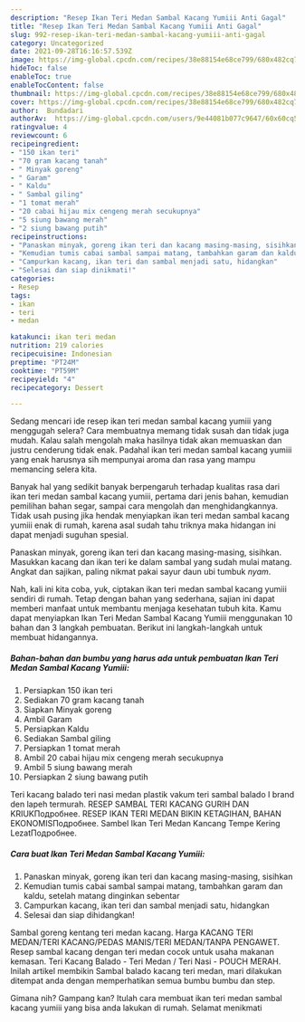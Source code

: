 ```yaml
---
description: "Resep Ikan Teri Medan Sambal Kacang Yumiii Anti Gagal"
title: "Resep Ikan Teri Medan Sambal Kacang Yumiii Anti Gagal"
slug: 992-resep-ikan-teri-medan-sambal-kacang-yumiii-anti-gagal
category: Uncategorized
date: 2021-09-28T16:16:57.539Z
image: https://img-global.cpcdn.com/recipes/38e88154e68ce799/680x482cq70/ikan-teri-medan-sambal-kacang-yumiii-foto-resep-utama.jpg
hideToc: false
enableToc: true
enableTocContent: false
thumbnail: https://img-global.cpcdn.com/recipes/38e88154e68ce799/680x482cq70/ikan-teri-medan-sambal-kacang-yumiii-foto-resep-utama.jpg
cover: https://img-global.cpcdn.com/recipes/38e88154e68ce799/680x482cq70/ikan-teri-medan-sambal-kacang-yumiii-foto-resep-utama.jpg
author:  Bundadari
authorAv:  https://img-global.cpcdn.com/users/9e44081b077c9647/60x60cq50/avatar.jpg
ratingvalue: 4
reviewcount: 6
recipeingredient:
- "150 ikan teri"
- "70 gram kacang tanah"
- " Minyak goreng"
- " Garam"
- " Kaldu"
- " Sambal giling"
- "1 tomat merah"
- "20 cabai hijau mix cengeng merah secukupnya"
- "5 siung bawang merah"
- "2 siung bawang putih"
recipeinstructions:
- "Panaskan minyak, goreng ikan teri dan kacang masing-masing, sisihkan"
- "Kemudian tumis cabai sambal sampai matang, tambahkan garam dan kaldu, setelah matang dinginkan sebentar"
- "Campurkan kacang, ikan teri dan sambal menjadi satu, hidangkan"
- "Selesai dan siap dinikmati!"
categories:
- Resep
tags:
- ikan
- teri
- medan

katakunci: ikan teri medan 
nutrition: 219 calories
recipecuisine: Indonesian
preptime: "PT24M"
cooktime: "PT59M"
recipeyield: "4"
recipecategory: Dessert

---
```



Sedang mencari ide resep ikan teri medan sambal kacang yumiii yang menggugah selera? Cara membuatnya memang tidak susah dan tidak juga mudah. Kalau salah mengolah maka hasilnya tidak akan memuaskan dan justru cenderung tidak enak. Padahal ikan teri medan sambal kacang yumiii yang enak harusnya sih mempunyai aroma dan rasa yang mampu memancing selera kita.


Banyak hal yang sedikit banyak berpengaruh terhadap kualitas rasa dari ikan teri medan sambal kacang yumiii, pertama dari jenis bahan, kemudian pemilihan bahan segar, sampai cara mengolah dan menghidangkannya. Tidak usah pusing jika hendak menyiapkan ikan teri medan sambal kacang yumiii enak di rumah, karena asal sudah tahu triknya maka hidangan ini dapat menjadi suguhan spesial.

Panaskan minyak, goreng ikan teri dan kacang masing-masing, sisihkan. Masukkan kacang dan ikan teri ke dalam sambal yang sudah mulai matang. Angkat dan sajikan, paling nikmat pakai sayur daun ubi tumbuk *nyam*.


Nah, kali ini kita coba, yuk, ciptakan ikan teri medan sambal kacang yumiii sendiri di rumah. Tetap dengan bahan yang sederhana, sajian ini dapat memberi manfaat untuk membantu menjaga kesehatan tubuh kita. Kamu dapat menyiapkan Ikan Teri Medan Sambal Kacang Yumiii menggunakan 10 bahan dan 3 langkah pembuatan. Berikut ini langkah-langkah untuk membuat hidangannya.

<!--inarticleads1-->

##### Bahan-bahan dan bumbu yang harus ada untuk pembuatan Ikan Teri Medan Sambal Kacang Yumiii:

1. Persiapkan 150 ikan teri
1. Sediakan 70 gram kacang tanah
1. Siapkan  Minyak goreng
1. Ambil  Garam
1. Persiapkan  Kaldu
1. Sediakan  Sambal giling
1. Persiapkan 1 tomat merah
1. Ambil 20 cabai hijau mix cengeng merah secukupnya
1. Ambil 5 siung bawang merah
1. Persiapkan 2 siung bawang putih


Teri kacang balado teri nasi medan plastik vakum teri sambal balado I brand den lapeh termurah. RESEP SAMBAL TERI KACANG GURIH DAN KRIUKПодробнее. RESEP IKAN TERI MEDAN BIKIN KETAGIHAN, BAHAN EKONOMISПодробнее. Sambel Ikan Teri Medan Kancang Tempe Kering LezatПодробнее. 

<!--inarticleads2-->

##### Cara buat Ikan Teri Medan Sambal Kacang Yumiii:

1. Panaskan minyak, goreng ikan teri dan kacang masing-masing, sisihkan
1. Kemudian tumis cabai sambal sampai matang, tambahkan garam dan kaldu, setelah matang dinginkan sebentar
1. Campurkan kacang, ikan teri dan sambal menjadi satu, hidangkan
1. Selesai dan siap dihidangkan!

Sambal goreng kentang teri medan kacang. Harga KACANG TERI MEDAN/TERI KACANG/PEDAS MANIS/TERI MEDAN/TANPA PENGAWET. Resep sambal kacang dengan teri medan cocok untuk usaha makanan kemasan. Teri Kacang Balado - Teri Medan / Teri Nasi - POUCH MERAH. Inilah artikel membikin Sambal balado kacang teri medan, mari dilakukan ditempat anda dengan memperhatikan semua bumbu bumbu dan step. 

Gimana nih? Gampang kan? Itulah cara membuat ikan teri medan sambal kacang yumiii yang bisa anda lakukan di rumah. Selamat menikmati
